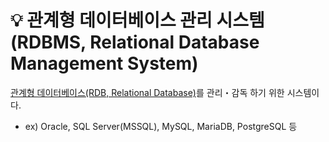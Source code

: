 # 💡 관계형 데이터베이스 관리 시스템(RDBMS, Relational Database Management System)

[관계형 데이터베이스(RDB, Relational Database)](관계형%20데이터베이스(RDB,%20Relational%20Database).md)를 관리・감독 하기 위한 시스템이다.

- ex) Oracle, SQL Server(MSSQL), MySQL, MariaDB, PostgreSQL 등
